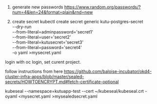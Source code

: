 
1) generate new passwords
https://www.random.org/passwords/?num=4&len=24&format=plain&rnd=new

2) create secret
kubectl create secret generic kutu-postgres-secret \
--dry-run \
--from-literal=adminpassword='secret1' \
--from-literal=user='secret2' \
--from-literal=kutusecret='secret3' \
--from-literal=password='secret4' \
-o yaml >mysecret.yaml

login with oc login, set curent project.

follow instructions from here
https://github.com/baloise-incubator/okd4-cluster-infra-apps/blob/master/sealed-secrets/HOWTOENCRYPT.md#fetch-certificate-optional

kubeseal --namespace=kutuapp-test --cert ~/kubeseal/kubeseal.crt  -oyaml <mysecret.yaml >mysealedsecret.yaml